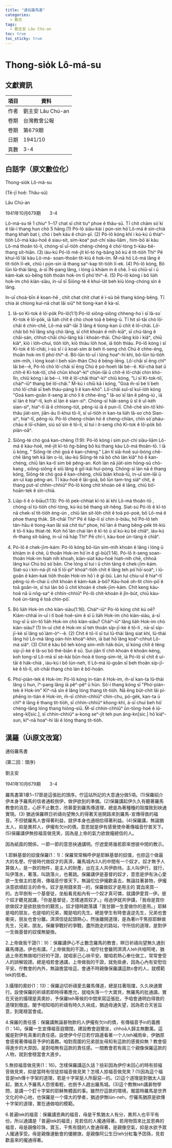 ```yaml
---
title: "通俗羅馬書"
categories:
  - 散文
tags:
  - 劉主安 Lâu Chú-an
toc: true
toc_sticky: true
---
```


# Thong-sio̍k Lô-má-su

## 文獻資訊

| 項目 | 資料 |
|---|---|
| 作者 | 劉主安 Lâu Chú-an |
| 卷期 | 台灣教會公報 |
| 卷期 | 第679期 |
| 日期 | 1941/10 |
| 頁數 | 3-4 |

## 白話字（原文數位化）

Thong-sio̍k Lô-má-su

(Tē-jī hoê: Thâu-sū)

Lâu Chú-an

1941年10月679期       3-4

Lô-má-su tē 1 chiuⁿ 1─17 chat sī chit tiuⁿ phoe ê thâu-sū. Tī chit chām só͘ kì ê tāi-ì thang hun chò 5 hāng.(1) Pó-lô siāu-kài i pún-sin hō͘ Lô-má ê sìn-chiá thang khah bat i, chò i beh kàu ê chún-pī. (2) Pó-lô kóng khí i kú-kú ū thiaⁿ-tio̍h Lô-má kàu-hoē ê siau-sit, sim-koaⁿ put-chí siàu-liām , him-bō͘ ài kàu Lô-má thoân tō-lí, chóng-sī uī-tio̍h chéng-chéng ê chó͘-tòng tì-kàu-bē-thang si̍t-hiān. (3) iáu-kú Pó-lô mê-ji̍t kî-tó ǹg-bāng bô kú ê tit-tio̍h Thiⁿ Pē khui-lō͘ lâi kàu Lô-má- soan-thoân tit-kiù ê hok-im. M̄-nā hō Lô-má lâng ē tit-tio̍h lī-ek, chiū i pún-sin iā thang saⁿ-kap tit-tio̍h lī-ek. (4) Pó-lô kóng, Bô lūn Iû-thài lâng, á-sī ĪN-pang lâng, i lóng ū khiàm in ê chè. Ì-sù chiū-sī i ū kám-kak sù-bēng tio̍h thoân hok-im tī phó͘ thiⁿ-ē. (5) Pó-lô kóng i bô lia̍h hok-im chò kiàn-siàu, in-uī sī Siōng-tè ê khuì-la̍t beh kiù lóng-chóng sìn ê lâng.

In-uī choá-bīn ê koan-hē , chi̍t chat chi̍t chat ê ì-sù bē thang kóng-bêng. Tī chia ài chiong kuí-nā chat lâi siūⁿ hit tiong-kan ê kà-sī.

1. Iâ-so͘ Ki-tok ê lô͘-po̍k Pó-lô(1:1):Pó-lô siông-siông chheng-ho͘ i sī Iâ-so͘ Ki-tok ê lô͘-po̍k, iā lia̍h chit ê chò choè toā ê bêng-ū. Tī hit sî-tāi chò lô͘-châi ê chin-chē, Lô-má siâⁿ-lāi 3 lâng ê tiong-kan ū chi̍t ê lô͘-châi. Lô͘-châi bô hō͘ lâng sǹg chò lâng, sī chi̍t khoán ê mi̍h-kiāⁿ, sī chú-lâng ê châi-sán, chhut-chāi chú-lâng kā i khoán-thāi. Chú-lâng kiò i kiâⁿ, chiū kiâⁿ, kiò i lo̍h-chuí, tio̍h lo̍h, kiò thiàu lo̍h hoé, iā tio̍h thiàu. Pó-lô kóng i sī Ki-tok ê lô͘-châi, ì-sù sī i ū koat-sim ài beh it-seng chò Chú ê chhe-ēng, thoân hok-im tī phó͘-thiⁿ-ē. Bô-lūn tó-uī i lóng hoaⁿ-hí khì, bô-lūn tú-tio̍h sím-mi̍h, i lóng koat-ì beh sūn-thàn Chú ê bēng-lēng. Lô͘-châi sī ēng chîⁿ lâi bé--ê, Pó-lô chò lô͘-châi sī ēng Chú ê pó-hoeh lâi bé--ê. Kó͘-chá bat ū chi̍t-ê Ki-tok-tô͘, chē chûn khoàⁿ-kìⁿ chûn-lāi ū chi̍t-ê lô͘-châi chin khó-lîn, chiū kóng i ài bé--i. Hit ê lô͘-châi thiaⁿ-kìⁿ chiū kóng, "Lí sī Ki-tok-tô͘, cháiⁿ-iūⁿ thang bé lô͘-châi." M̄-kú i chiū kā i kóng, "Goá m̄-sī bé lí beh chò lô͘-châi sī beh tháu-pàng lí ê kan-khó͘". Lô͘-châi suî-sî kuī-lo̍h kóng "Goá kam-goān it-seng ài chò lí ê chhe-ēng." Iâ-so͘ sī lán ê pêng-iú , iā sī lán ê hiaⁿ-tī, koh sī lán ê sian-siⁿ. Chóng-sī ha̍k-seng ū sî ē uî-ke̍h sian-siⁿ, hiaⁿ-tī iā ē chhiong-tu̍t, pêng-iú iā ē pun-lī. Chē-chē sìn-tô͘ khí-thâu jia̍t-sim, jiân-āu lī-khui tō-lí, sī uī-tio̍h in kan-ta lia̍h Iâ-so͘ chò Sian-siⁿ, hiaⁿ-tī, pêng-iú. Pó-lô cheng-chiàn hó ê cheng-chiàn, chīn só͘ pháu-cháu ê lō͘-chām, siú só͘ sìn ê tō-lí, sī tuì i it-seng chò Ki-tok ê lô͘-po̍k bô piàn-oāⁿ.

2. Siōng-tè chò goá kan-chèng (1:9): Pó-lô kóng i sim put-chí siàu-liām Lô-má ê kàu-hoē, mê-ji̍t kî-tó ǹg-bāng bô kú thang kàu Lô-má thoân-tō. I iā ū kóng, " Siōng-tè chò goá ê kan-chèng." Lán tī siā-hoē sui-bóng chē-chē lâng teh kā lán o-ló, iáu-kú Siōng-tè nā bô chò lán kiâⁿ hó ê kan-chèng, chiū lán ka-tī sim bē pêng-an. Koh lán nā jia̍t-sim hōng-sū chò-kang , siông-siông ē siū lâng ê gō͘-kái huí-pòng. Chóng-sī lán nā ē thang kóng, Siōng-tè chò goá ê kan-chèng, chiū bián khoà-lū, in-uī sim-lāi ū an-uì kap pêng-an. Tī kàu-hoē ê lāi-goā, bô lūn tam-tng siáⁿ chit, ē thang put-sî chhin-chhiūⁿ Pó-lô kóng chit khoán oē ê lâng, chiū bô͘-hoān-tek ê sìn-chiá.

3. Lia̍p-lí ê ò-biāu(1:13): Pó-lô pek-chhiat kî-tó ài khì Lô-má thoân-tō , chóng-sī tú-tio̍h chó͘-tòng, kú-kú bē thang si̍t-hêng. Siat-sú Pó-lô ê kî-tó nā chek-sî tit-tio̍h èng-ún , chiū lán sit-lo̍h chi̍t ê toā pó-poè, bô Lô-má ê phoe thang tha̍k. Si̍t-chāi Thiⁿ Pē ê lia̍p-lí sī chin ò-biāu, hō͘ Pó-lô teh tán-hāu ê tiong-kan lâi siá chit tiuⁿ phoe, hō͘ lán ē thang bêng-pe̍k tit-kiù ê tō-lí kàu thiat-té. Koh hō͘ lán chai lán ê kî-tó ū sî kú-kú bē chiâⁿ, iáu-kú m̄-thang sit-bāng, in-uī nā ha̍p Thiⁿ Pē chí-ì, kàu-boé ún-tàng ē chiâⁿ.

4. Pó-lô ê chek-jīm-kám: Pó-lô kóng bô-lūn sím-mi̍h khoán ê lâng i lóng ū khiàm in ê chè, ū thoân Hok-im hō͘ in ê gī-bū(1:14). Pó-lô it-seng soan-thoân Hok-im hiah nih khoah, kiàn-siat kàu-hoē hiah-nih chē, chhoā lâng kui Chú bû sò͘ bān. Che lóng sī tuì i ū chin tāng ê chek-jīm-kám. Siat-sú i kin-ná-ji̍t nā tī lō͘-piⁿ khoàⁿ-tio̍h chi̍t ê lâng teh pó͘ hō͘-soàⁿ, i iû-goân ē kám-kak tio̍h thoân Hok-im hō͘ i ê gī-bū. Lán tuì chiu-uî ê hiaⁿ-tī pêng-iú m̄-chai ū chit khoán ê kám-kak á-bô? Kàu-hoē oh-tit chìn-pō͘ ê toā goân-in, sī tuì lán bô ū chit khoán ê chek-jīm-kám. Chi̍t keng kàu-hoē nā ū nn̄g-saⁿ ê chhin-chhiūⁿ Pó-lô chit-khoán ê jîn-bu̍t, chiū kàu-hoē ún-tàng ē toā chìn-pō͘.

5. Bô lia̍h Hok-im chò kiàn-siàu(1:16). Cháiⁿ-iūⁿ Pó-lô kóng chit kú oē? Kiám-chhái in-uī i tī boē hoê-sim ê sî ū lia̍h Hok-im chò kiàn-siàu, á-sī tng-sî ū sìn-tô͘ lia̍h Hok-im chò kiàn-siàu? Cháiⁿ-iūⁿ lâng lia̍h Hok-im chò kiàn-siàu? (1) In-uī chit ê Hok-im sī teh thoân si̍p-jī-kè ê tō-lí , nā-sī si̍p-jī-kè sī lâng só͘ iàm-òⁿ--ê. (2) Chit ê tō-lí sī tuì Iû-thài lâng siat khí, Iû-thài lâng hō͘ Lô-má lâng oàn-hīn khoàⁿ-khin, iā bat hō͘ lâng koáⁿ-chhut Lô-má siâⁿ. (3) Chit ê kàu bô teh kóng sím-mi̍h ha̍k-būn, sī kóng chi̍t ê tèng si̍p-jī-kè ê Iâ-so͘ bô thé-biān ê sū. Sui-jiân tī chit-khoán ê khoân-kéng, koh tong-sî Lô-má sī sè-kài bûn-hoà ê tiong-sim-tē, iā Pó-lô sī chi̍t ê uí-tāi ê ha̍k-chiá , iáu-kú i bô lún-neh, tī Lô-má iû-goân sī beh thoân si̍p-jī-kè ê tō-lí, si̍t-chāi thang chò lán ê bô͘-hoān.

6. Phó͘-piàn-tek ê Hok-im: Pó-lô kóng in-tián ê Hok-im, m̄-sī kan-ta Iû-thài lâng ū hun, īⁿ-pang lâng iā pêⁿ-pêⁿ ū hūn. Só͘-í thang kóng sī "Phó͘-piàn-tek ê Hok-im" Kìⁿ-nā sìn ê lâng lóng thang tit-tio̍h. Nā ēng bu̍t-chit lâi pí-phēng in-tián ê Hok-im, m̄-sī chhin-chhiūⁿ chin-chu, pó-ge̍k, kan-ta ū chîⁿ ê lâng ē thang tit-tio̍h, sī chhin-chhiūⁿ khong-khì, á-sī chuí beh hō͘ chèng-lâng lóng thang hióng-siū. M̄-sī chhin-chhiūⁿ ūn-tōng-hoē ê iû-sèng-kî[sic.], sī chhin-chhiūⁿ a-kong seⁿ-ji̍t teh pun âng-kn[sic.] hō͘ kiáⁿ-sun, kìⁿ-nā hoaⁿ-hí lâi ê lóng thang tit-tio̍h.

## 漢羅（Ùi原文改寫）

通俗羅馬書

(第二回：頭序)

劉主安

1941年10月679期       3-4

羅馬書第1章1─17節是這張批的頭序。佇這站所記的大意通分做5項。(1)保羅紹介伊本身予羅馬的信者通較捌伊，做伊欲到的準備。(2)保羅講起伊久久有聽著羅馬教會的消息，心肝不止數念，欣慕愛到羅馬傳道理，總是為著種種的阻擋致到袂通實現。(3) 猶過保羅暝日祈禱向望無久的得著天爸開路來到羅馬-宣傳得救的福音。不但號羅馬人會得著利益，就伊本身也通相佮得著利益。(4)保羅講，無論猶太人，抑是異邦人，伊攏有欠in的債。意思就是伊有感覺使命著傳福音佇普天下。(5)保羅講伊無掠福音做見笑，因為是上帝的氣力欲救攏總信的人。

因為紙面的關係，一節一節的意思袂通講明。佇遮愛將幾若節來想彼中間的教示。

1.耶穌基督的奴僕保羅(1：1)：保羅常常稱呼伊是耶穌基督的奴僕，也掠這个做最大的名譽。佇彼時代做奴才的真濟，羅馬城內3人的中間有一个奴才。奴才無予人算做人，是一款的物件，是主人的財產，出在主人共伊款待。主人叫伊行，就行，叫伊落水，著落，叫跳落火，也著跳。保羅講伊是基督的奴才，意思是伊有決心愛欲一生做主的差用，傳福音佇普天下。無論佗位伊攏歡喜去，無論拄著甚物，伊攏決意欲順趁主的命令。奴才是用錢來買--的，保羅做奴才是用主的 寶血來買--的。古早捌有一个基督徒，坐船看見船內有一个奴才真可憐，就講伊愛買--伊。彼个奴才聽見就講，「你是基督徒，怎樣通買奴才。」毋過伊就共伊講，「我毋是買你欲做奴才是欲敨放你的艱苦」。奴才隨時跪落講「我甘願一生愛做你的差用。」耶穌是咱的朋友，也是咱的兄弟，閣是咱的先生。總是學生有時會違逆先生，兄弟也會衝突，朋友也會分離。濟濟信徒起頭熱心，然後離開道理，是為著in干焦掠耶穌做先生，兄弟，朋友。保羅爭戰好的爭戰，盡所跑走的路站，守所信的道理，是對伊一生做基督的奴僕無變換。

2.上帝做我干證(1：9)：保羅講伊心不止數念羅馬的教會，暝日祈禱向望無久通到羅馬傳道。伊也有講，「上帝做我的干證。」咱佇社會雖罔濟濟人teh共咱呵咾，猶過上帝若無做咱行好的干證，就咱家己心袂平安。閣咱若熱心奉仕做工，常常會受人的誤解毀謗。總是咱若會通講，上帝做我的干證，就免掛慮，因為心內有安慰佮平安。佇教會的內外，無論擔當啥這，會通不時親像保羅講這款o會的人，就模範tek的信者。

3.攝理的奧妙(1：13)：保羅迫切祈禱愛去羅馬傳道，總是拄著阻擋，久久袂通實行。設使保羅的祈禱若即時得著應允，就咱失落一个大寶貝，無羅馬的批通讀。實在天爸的攝理是真奧妙，予保羅teh等候的中間來寫這張批，予咱會通明白得救的道理到徹底。閣予咱知咱的祈禱有時久久袂成，猶過毋通失望，因為若合天爸旨意，到尾穩當會成。

4.保羅的責任感：保羅講無論甚物款的人伊攏有欠in的債，有傳福音予in的義務(1：14)。保羅一生宣傳福音遐爾闊，建設教會遐爾坐，chhoā人歸主無數萬。這攏是對伊有真重的責任感。設使伊今仔日若佇路邊看著一个人teh補雨傘，伊猶原會感覺著傳福音予伊的義務。咱對周圍的兄弟朋友毋知有這款的感覺抑無？教會僫得進步的大原因，是對咱無有這款的責任感。一間教會若有兩三个親像保羅這款的人物，就到會穩當會大進步。

5.無掠福音做見笑(1：16)。怎樣保羅講這久話？撿彩因為伊佇未回心的時有掠福音做見笑，抑是當時有信徒掠福音做見笑？怎樣人掠福音做見笑？(1)因為這个福音是teh傳十字架的道理，若是十字架是人所厭惡--的。(2)這个道理是對猶太人設起，猶太人予羅馬人怨恨看輕，也捌予人趕出羅馬城。(3)這个教無teh講甚物學問，是講一个釘十字架的耶穌無體面的事。雖然佇這款的環境，閣當時羅馬是世界文化的中心地，也保羅是一个偉大的學者，猶過伊無lún-neh，佇羅馬猶原是欲傳十字架的道理，實在通做咱的模範。

6.普遍tek的福音：保羅講恩典的福音，毋是干焦猶太人有分，異邦人也平平有份。所以通講是「普遍tek的福音」見若信的人攏通得著。若用物質來比並恩典的福音，毋是親像珍珠，寶玉，干焦有錢的人會通得著，是親像空氣，抑是水欲予眾人攏通享受。毋是親像運動會的優勝旗，是親像阿公生日teh分紅龜予囝孫，見若歡喜來的攏通得著。
